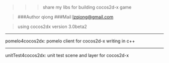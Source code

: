 >>>share my libs for building cocos2d-x game

>###Author qiong
>###Mail lzqiong@gmail.com

>using cocos2dx version 3.0beta2

***
pomelo4cocos2dx:
	pomelo client for cocos2d-x writing in c++
***
unitTest4cocos2dx:
	unit test scene and layer for cocos2d-x